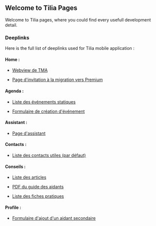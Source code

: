 ## Welcome to Tilia Pages

Welcome to Tilia pages, where you could find every usefull development detail.

### Deeplinks
Here is the full list of deeplinks used for Tilia mobile application :

#### Home :
* [Webview de TMA](tilia://app/tma)

* [Page d'invitation à la migration vers Premium](tilia://app/migrate)

#### Agenda :
* [Liste des événements statiques](tilia://app/agenda/static_events)

* [Formulaire de création d'événement](tilia://app/agenda/new_event)

#### Assistant :
* [Page d'assistant](tilia://app/assistant)

#### Contacts :
* [Liste des contacts utiles (par défaut)](tilia://app/contacts)

#### Conseils :
* [Liste des articles](tilia://app/forum/articles)

* [PDF du guide des aidants](tilia://app/forum/user_guide)

* [Liste des fiches pratiques](tilia://app/forum/practical_files)

#### Profile :
* [Formulaire d'ajout d'un aidant secondaire](tilia://app/aidant_secondaire)